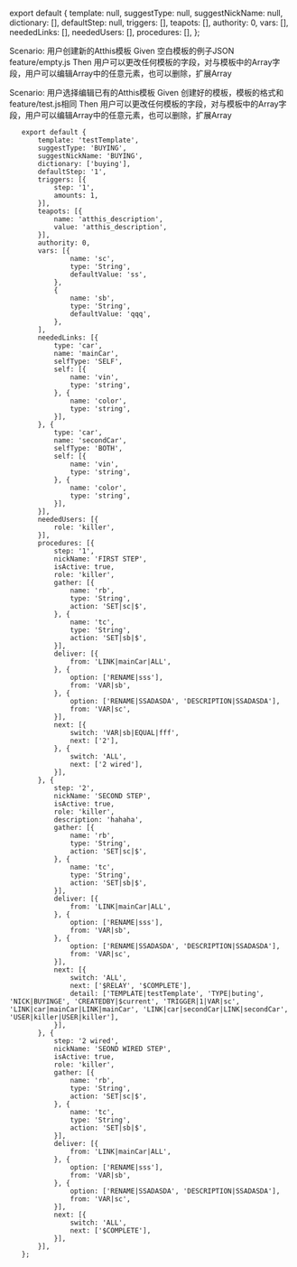 export default {
    template: null,
    suggestType: null,
    suggestNickName: null,
    dictionary: [],
    defaultStep: null,
    triggers: [],
    teapots: [],
    authority: 0,
    vars: [],
    neededLinks: [],
    neededUsers: [],
    procedures: [],
};


Scenario: 用户创建新的Atthis模板
       Given 空白模板的例子JSON feature/empty.js
       Then 用户可以更改任何模板的字段，对与模板中的Array字段，用户可以编辑Array中的任意元素，也可以删除，扩展Array

   Scenario: 用户选择编辑已有的Atthis模板
       Given 创建好的模板，模板的格式和feature/test.js相同
       Then 用户可以更改任何模板的字段，对与模板中的Array字段，用户可以编辑Array中的任意元素，也可以删除，扩展Array


       export default {
           template: 'testTemplate',
           suggestType: 'BUYING',
           suggestNickName: 'BUYING',
           dictionary: ['buying'],
           defaultStep: '1',
           triggers: [{
               step: '1',
               amounts: 1,
           }],
           teapots: [{
               name: 'atthis_description',
               value: 'atthis_description',
           }],
           authority: 0,
           vars: [{
                   name: 'sc',
                   type: 'String',
                   defaultValue: 'ss',
               },
               {
                   name: 'sb',
                   type: 'String',
                   defaultValue: 'qqq',
               },
           ],
           neededLinks: [{
               type: 'car',
               name: 'mainCar',
               selfType: 'SELF',
               self: [{
                   name: 'vin',
                   type: 'string',
               }, {
                   name: 'color',
                   type: 'string',
               }],
           }, {
               type: 'car',
               name: 'secondCar',
               selfType: 'BOTH',
               self: [{
                   name: 'vin',
                   type: 'string',
               }, {
                   name: 'color',
                   type: 'string',
               }],
           }],
           neededUsers: [{
               role: 'killer',
           }],
           procedures: [{
               step: '1',
               nickName: 'FIRST STEP',
               isActive: true,
               role: 'killer',
               gather: [{
                   name: 'rb',
                   type: 'String',
                   action: 'SET|sc|$',
               }, {
                   name: 'tc',
                   type: 'String',
                   action: 'SET|sb|$',
               }],
               deliver: [{
                   from: 'LINK|mainCar|ALL',
               }, {
                   option: ['RENAME|sss'],
                   from: 'VAR|sb',
               }, {
                   option: ['RENAME|SSADASDA', 'DESCRIPTION|SSADASDA'],
                   from: 'VAR|sc',
               }],
               next: [{
                   switch: 'VAR|sb|EQUAL|fff',
                   next: ['2'],
               }, {
                   switch: 'ALL',
                   next: ['2 wired'],
               }],
           }, {
               step: '2',
               nickName: 'SECOND STEP',
               isActive: true,
               role: 'killer',
               description: 'hahaha',
               gather: [{
                   name: 'rb',
                   type: 'String',
                   action: 'SET|sc|$',
               }, {
                   name: 'tc',
                   type: 'String',
                   action: 'SET|sb|$',
               }],
               deliver: [{
                   from: 'LINK|mainCar|ALL',
               }, {
                   option: ['RENAME|sss'],
                   from: 'VAR|sb',
               }, {
                   option: ['RENAME|SSADASDA', 'DESCRIPTION|SSADASDA'],
                   from: 'VAR|sc',
               }],
               next: [{
                   switch: 'ALL',
                   next: ['$RELAY', '$COMPLETE'],
                   detail: ['TEMPLATE|testTemplate', 'TYPE|buting', 'NICK|BUYINGE', 'CREATEDBY|$current', 'TRIGGER|1|VAR|sc', 'LINK|car|mainCar|LINK|mainCar', 'LINK|car|secondCar|LINK|secondCar', 'USER|killer|USER|killer'],
               }],
           }, {
               step: '2 wired',
               nickName: 'SEOND WIRED STEP',
               isActive: true,
               role: 'killer',
               gather: [{
                   name: 'rb',
                   type: 'String',
                   action: 'SET|sc|$',
               }, {
                   name: 'tc',
                   type: 'String',
                   action: 'SET|sb|$',
               }],
               deliver: [{
                   from: 'LINK|mainCar|ALL',
               }, {
                   option: ['RENAME|sss'],
                   from: 'VAR|sb',
               }, {
                   option: ['RENAME|SSADASDA', 'DESCRIPTION|SSADASDA'],
                   from: 'VAR|sc',
               }],
               next: [{
                   switch: 'ALL',
                   next: ['$COMPLETE'],
               }],
           }],
       };
